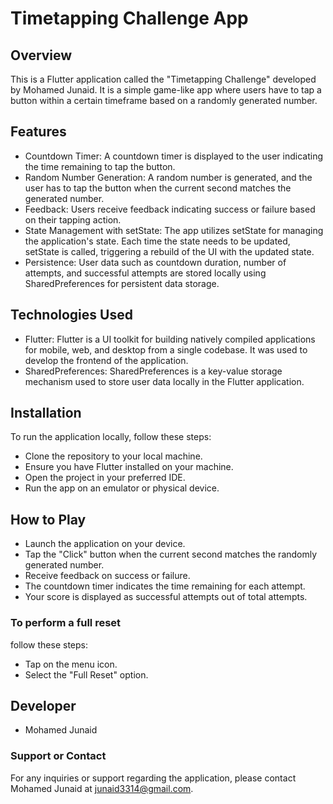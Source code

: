 # Timetapping Challenge App
## Overview
This is a Flutter application called the "Timetapping Challenge" developed by Mohamed Junaid. It is a simple game-like app where users have to tap a button within a certain timeframe based on a randomly generated number.

## Features
* Countdown Timer: A countdown timer is displayed to the user indicating the time remaining to tap the button.
* Random Number Generation: A random number is generated, and the user has to tap the button when the current second matches the generated number.
* Feedback: Users receive feedback indicating success or failure based on their tapping action.
* State Management with setState: The app utilizes setState for managing the application's state. Each time the state needs to be updated, setState is called, triggering a rebuild of the UI with the updated state.
* Persistence: User data such as countdown duration, number of attempts, and successful attempts are stored locally using SharedPreferences for persistent data storage.

## Technologies Used
* Flutter: Flutter is a UI toolkit for building natively compiled applications for mobile, web, and desktop from a single codebase. It was used to develop the frontend of the application.
* SharedPreferences: SharedPreferences is a key-value storage mechanism used to store user data locally in the Flutter application.

## Installation
To run the application locally, follow these steps:
* Clone the repository to your local machine.
* Ensure you have Flutter installed on your machine.
* Open the project in your preferred IDE.
* Run the app on an emulator or physical device.

## How to Play 
- Launch the application on your device.
- Tap the "Click" button when the current second matches the randomly generated number.
- Receive feedback on success or failure.
- The countdown timer indicates the time remaining for each attempt.
- Your score is displayed as successful attempts out of total attempts.

### To perform a full reset
follow these steps:
   - Tap on the menu icon.
   - Select the "Full Reset" option.

## Developer
- Mohamed Junaid
  
### Support or Contact
For any inquiries or support regarding the application, please contact Mohamed Junaid at junaid3314@gmail.com.
